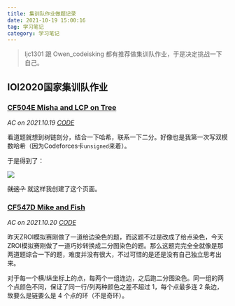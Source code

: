 ```yaml
---
title: 集训队作业做题记录
date: 2021-10-19 15:00:16
tag: 学习笔记
category: 学习笔记
---
```


> ljc1301 跟 Owen_codeisking 都有推荐做集训队作业，于是决定挑战一下自己。

## IOI2020国家集训队作业

### [CF504E Misha and LCP on Tree](https://codeforces.com/problemset/problem/504/E)

*AC on 2021.10.19 [CODE](/post/code/#CF504E)*

看道题就想到树链剖分，结合一下哈希，联系一下二分。好像也是我第一次写双模数哈希（因为Codeforces卡`unsigned`来着）。

于是得到了：

![](/image/CF504E.png)

~~就这？~~ 就这样我创建了这个页面。

### [CF547D Mike and Fish](https://codeforces.com/problemset/problem/547/D)

*AC on 2021.10.20 [CODE](/post/code/#CF547D)*

昨天ZROI模拟赛刚做了一道给边染色的题，而这题不过是改成了给点染色，今天ZROI模拟赛刚做了一道巧妙转换成二分图染色的题。那么这题完完全全就像是那两道题综合一下的题，难度并没有很大，不过可惜的是还是没有自己独立思考出来。

对于每一个横/纵坐标上的点，每两个一组连边，之后跑二分图染色。同一组的两个点颜色不同，保证了同一行/列两种颜色之差不超过 $1$，每个点最多连 $2$ 条边，故要么是链要么是 $4$ 个点的环（不是奇环）。